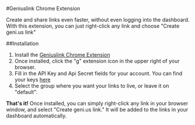 #Geniuslink Chrome Extension

Create and share links even faster, without even logging into the dashboard. With this extension, you can just right-click any link and choose "Create geni.us link"

##Installation
1. Install the [Geniuslink Chrome Extension](https://chrome.google.com/webstore/detail/geniuslink-intelligent-li/fgoilnlnleemcedbmhoalpmhkefdppbm)
1. Once installed, click the "g" extension icon in the upper right of your browser.
1. Fill in the API Key and Api Secret fields for your account. You can find your keys [here](https://my.geni.us/tools)
1. Select the group where you want your links to live, or leave it on "default".

**That's it!** Once installed, you can simply right-click any link in your browser window, and select "Create geni.us link." It will be added to the links in your dashboard automatically.
